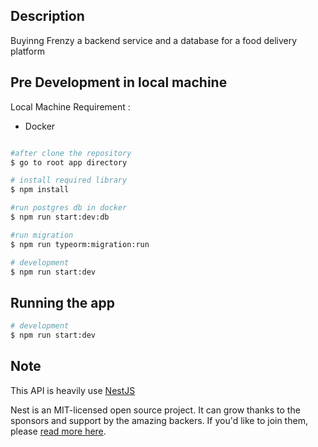 [travis-image]: https://api.travis-ci.org/nestjs/nest.svg?branch=master
[travis-url]: https://travis-ci.org/nestjs/nest
[linux-image]: https://img.shields.io/travis/nestjs/nest/master.svg?label=linux

## Description

Buyinng Frenzy
a backend service and a database for a food delivery platform


## Pre Development in local machine

Local Machine Requirement : 
- Docker


```bash

#after clone the repository
$ go to root app directory

# install required library
$ npm install

#run postgres db in docker
$ npm run start:dev:db

#run migration
$ npm run typeorm:migration:run

# development
$ npm run start:dev

```


## Running the app

```bash
# development
$ npm run start:dev

```




## Note

This API is heavily use [NestJS](https://www.nestjs.com)

Nest is an MIT-licensed open source project. It can grow thanks to the sponsors and support by the amazing backers. If you'd like to join them, please [read more here](https://docs.nestjs.com/support).

